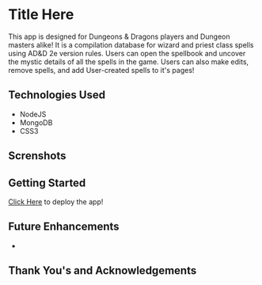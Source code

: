 # Title Here

This app is designed for Dungeons & Dragons players and Dungeon masters alike! It is a compilation database for wizard and priest class spells using AD&D 2e version rules. Users can open the spellbook and uncover the mystic details of all the spells in the game. Users can also make edits, remove spells, and add User-created spells to it's pages!

## Technologies Used

* NodeJS
* MongoDB
* CSS3

## Screnshots


## Getting Started

[Click Here]() to deploy the app!

## Future Enhancements

* 

## Thank You's and Acknowledgements